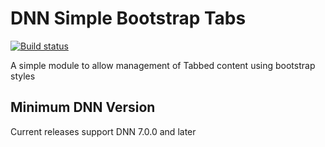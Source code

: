# DNN Simple Bootstrap Tabs

[![Build status](https://ci.appveyor.com/api/projects/status/p5cagu3hd5coy523?svg=true)](https://ci.appveyor.com/project/IowaComputerGurus/dnn-simplebootstraptabs)

A simple module to allow management of Tabbed content using bootstrap styles

## Minimum DNN Version

Current releases support DNN 7.0.0 and later